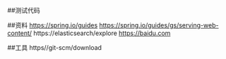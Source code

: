 ##测试代码

##资料
https://spring.io/guides
https://spring.io/guides/gs/serving-web-content/
https://elasticsearch/explore
https://baidu.com

##工具
https//git-scm/download